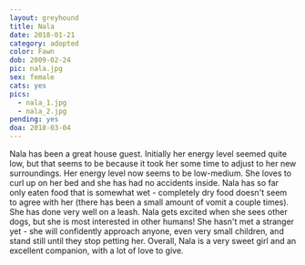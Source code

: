 ```yaml
---
layout: greyhound
title: Nala
date: 2018-01-21
category: adopted
color: Fawn
dob: 2009-02-24
pic: nala.jpg
sex: female
cats: yes
pics:
  - nala_1.jpg
  - nala_2.jpg
pending: yes
doa: 2018-03-04
---
```


Nala has been a great house guest. Initially her energy level seemed quite low, but that seems to be because it took her some time to adjust to her new surroundings. Her energy level now seems to be low-medium. She loves to curl up on her bed and she has had no accidents inside. Nala  has so far only eaten food that is somewhat wet - completely dry food doesn't seem to agree with her (there has been a small amount of vomit a couple times). She has done very well on a leash. Nala gets excited when she sees other dogs, but she is most interested in other humans! She hasn't met a stranger yet - she will confidently approach anyone, even very small children, and stand still until they stop petting her. Overall, Nala is a very sweet girl and an excellent companion, with a lot of love to give.

